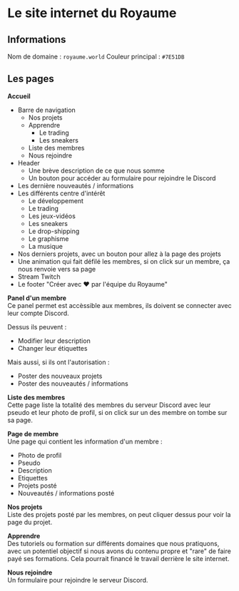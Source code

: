 # Le site internet du Royaume

## Informations
Nom de domaine : ``royaume.world``
Couleur principal : ``#7E51DB``

## Les pages
**Accueil**  
- Barre de navigation
    - Nos projets
    - Apprendre
        - Le trading
        - Les sneakers
    - Liste des membres
    - Nous rejoindre
- Header
    - Une brève description de ce que nous somme
    - Un bouton pour accéder au formulaire pour rejoindre le Discord
- Les dernière nouveautés / informations
- Les différents centre d'intérêt
    - Le développement
    - Le trading
    - Les jeux-vidéos
    - Les sneakers
    - Le drop-shipping
    - Le graphisme
    - La musique
- Nos derniers projets, avec un bouton pour allez à la page des projets
- Une animation qui fait défilé les membres, si on click sur un membre, ça nous renvoie vers sa page
- Stream Twitch
- Le footer "Créer avec :heart: par l'équipe du Royaume"

**Panel d'un membre**  
Ce panel permet est accèssible aux membres, ils doivent se connecter avec leur compte Discord. 

Dessus ils peuvent :
- Modifier leur description
- Changer leur étiquettes

Mais aussi, si ils ont l'autorisation :
- Poster des nouveaux projets
- Poster des nouveautés / informations

**Liste des membres**  
Cette page liste la totalité des membres du serveur Discord avec leur pseudo et leur photo de profil, si on click sur un des membre on tombe sur sa page.

**Page de membre**  
Une page qui contient les information d'un membre :
- Photo de profil
- Pseudo
- Description
- Etiquettes
- Projets posté
- Nouveautés / informations posté

**Nos projets**  
Liste des projets posté par les membres, on peut cliquer dessus pour voir la page du projet.

**Apprendre**  
Des tutoriels ou formation sur différents domaines que nous pratiquons, avec un potentiel objectif si nous avons du contenu propre et "rare" de faire payé ses formations. Cela pourrait financé le travail derrière le site internet.

**Nous rejoindre**  
Un formulaire pour rejoindre le serveur Discord.